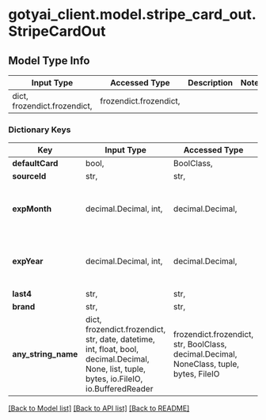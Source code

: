 # gotyai_client.model.stripe_card_out.StripeCardOut

## Model Type Info
Input Type | Accessed Type | Description | Notes
------------ | ------------- | ------------- | -------------
dict, frozendict.frozendict,  | frozendict.frozendict,  |  | 

### Dictionary Keys
Key | Input Type | Accessed Type | Description | Notes
------------ | ------------- | ------------- | ------------- | -------------
**defaultCard** | bool,  | BoolClass,  |  | [optional] 
**sourceId** | str,  | str,  |  | [optional] 
**expMonth** | decimal.Decimal, int,  | decimal.Decimal,  |  | [optional] value must be a 64 bit integer
**expYear** | decimal.Decimal, int,  | decimal.Decimal,  |  | [optional] value must be a 64 bit integer
**last4** | str,  | str,  |  | [optional] 
**brand** | str,  | str,  |  | [optional] 
**any_string_name** | dict, frozendict.frozendict, str, date, datetime, int, float, bool, decimal.Decimal, None, list, tuple, bytes, io.FileIO, io.BufferedReader | frozendict.frozendict, str, BoolClass, decimal.Decimal, NoneClass, tuple, bytes, FileIO | any string name can be used but the value must be the correct type | [optional]

[[Back to Model list]](../../README.md#documentation-for-models) [[Back to API list]](../../README.md#documentation-for-api-endpoints) [[Back to README]](../../README.md)

